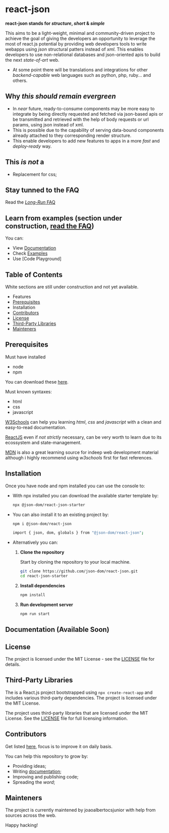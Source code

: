 # react-json

**react-json stands for _structure_, _short_ & _simple_**

This aims to be a light-weight, minimal and community-driven project to achieve the goal of giving the developers an opportunity to leverage the most of react.js potential by providing web developers tools to write webapps using _json_ structural patters instead of _xml_. This enables developers to use non-relational databases and json-oriented apis to build the next _state-of-art_ web.

- At some point there will be translations and integrations for other _backend-capable_ web languages such as python, php, ruby... and others.

## Why _this should remain evergreen_

- In _near_ future, ready-to-consume components may be more easy to integrate by being directly requested and fetched via json-based apis or be transmitted and retrieved with the help of body requests or url params, using json instead of xml.
- This is possible due to the capability of serving data-bound components already attached to they corresponding render structure.
- This enable developers to add new features to apps in a more _fast_ and _deploy-ready_ way.

## This _is not_ a

- Replacement for css;

## Stay tunned to the FAQ

Read the [_Long-Run_ FAQ](./about/faq.md)

## Learn from examples (section under construction, [read the FAQ](./about/faq.md))

You can:

- View [Documentation](./about/docs.md)
- Check [Examples](./examples)
- Use [Code Playground]

## Table of Contents

White sections are still under construction and not yet available.

- Features
- [Prerequisites](#prerequisites)
- Installation
- [Contributors](#contributors)
- [License](#license)
- [Third-Party Libraries](#third-party-libraries)
- [Mainteners](#mainteners)

## Prerequisites

Must have installed

- node
- npm

You can download these [here](https://nodejs.org/en/download/package-manager).

Must known syntaxes:

- html
- css
- javascript

[W3Schools](https://www.w3schools.com/) can help you learning _html_, _css_ and _javascript_ with a clean and easy-to-read documentation.

[ReactJS](https://react.dev/) even if _not strictly_ necessary, can be very worth to learn due to its ecossystem and state-management.

[MDN](https://developer.mozilla.org/en-US/) is also a great learning source for indeep web development material although i highly recommend using _w3schools_ first for fast references.

## Installation

Once you have node and npm installed you can use the console to:

- With npx installed you can download the available starter template by:

	```bash
	npx @json-dom/react-json-starter

- You can also install it to an existing project by:

	```bash
	npm i @json-dom/react-json
	
	import { json, dom, globals } from "@json-dom/react-json";

- Alternatively you can:

	1. **Clone the repository**

	   Start by cloning the repository to your local machine. 

	   ```bash
	   git clone https://github.com/json-dom/react-json.git
	   cd react-json-starter  
	   
	2. **Install dependencies**

		```bash
		npm install
		
	2. **Run development server**	
		
		```bash
		npm run start


## Documentation (Available Soon)

## License

The project is licensed under the MIT License - see the [LICENSE](./LICENSE.txt) file for details.

## Third-Party Libraries

The is a React.js project bootstrapped using `npx create-react-app` and includes various third-party dependencies. The project is licensed under the MIT License.

The project uses third-party libraries that are licensed under the MIT License. See the [LICENSE](./LICENSE.txt) file for full licensing information.

## Contributors

Get listed [here](./about/contributors.txt), focus is to improve it on daily basis.

You can help this repository to grow by:

- Providing ideas;
- Writing [documentation](./about/docs.md);
- Improving and publishing code;
- Spreading the _word_;

## Mainteners

The project is currently maintened by joaoalbertocsjunior with help from sources across the web.

Happy hacking!
